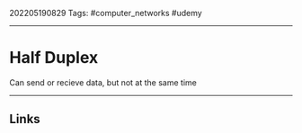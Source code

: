 202205190829
Tags: #computer_networks #udemy

---

# Half Duplex
Can send or recieve data, but not at the same time

---
## Links